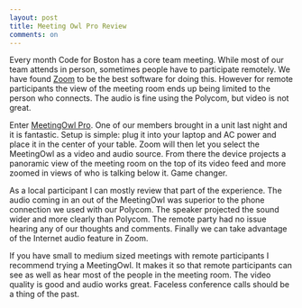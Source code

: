 ```yaml
---
layout: post
title: Meeting Owl Pro Review
comments: on
---
```

Every month Code for Boston has a core team meeting. While most of our team attends in person, sometimes people have to participate remotely. We have found [Zoom](https://www.zoom.us/) to be the best software for doing this. However for remote participants the view of the meeting room ends up being limited to the person who connects. The audio is fine using the Polycom, but video is not great.

Enter [MeetingOwl Pro](https://www.owllabs.com). One of our members brought in a unit last night and it is fantastic. Setup is simple: plug it into your laptop and AC power and place it in the center of your table. Zoom will then let you select the MeetingOwl as a video and audio source. From there the device projects a panoramic view of the meeting room on the top of its video feed and more zoomed in views of who is talking below it. Game changer.

As a local participant I can mostly review that part of the experience. The audio coming in an out of the MeetingOwl was superior to the phone connection we used with our Polycom. The speaker projected the sound wider and more clearly than Polycom. The remote party had no issue hearing any of our thoughts and comments. Finally we can take advantage of the Internet audio feature in Zoom.

If you have small to medium sized meetings with remote participants I recommend trying a MeetingOwl. It makes it so that remote participants can see as well as hear most of the people in the meeting room. The video quality is good and audio works great. Faceless conference calls should be a thing of the past.